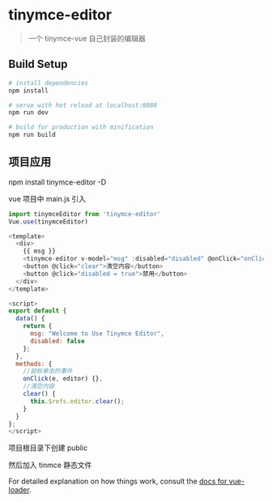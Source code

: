# tinymce-editor

> 一个 tinymce-vue 自己封装的编辑器

## Build Setup

```bash
# install dependencies
npm install

# serve with hot reload at localhost:8080
npm run dev

# build for production with minification
npm run build
```

## 项目应用

npm install tinymce-editor -D

vue 项目中 main.js 引入

```js
import tinymceEditor from 'tinymce-editor'
Vue.use(tinymceEditor)
```

```js
<template>
  <div>
    {{ msg }}
    <tinymce-editor v-model="msg" :disabled="disabled" @onClick="onClick" ref="editor"></tinymce-editor>
    <button @click="clear">清空内容</button>
    <button @click="disabled = true">禁用</button>
  </div>
</template>

<script>
export default {
  data() {
    return {
      msg: "Welcome to Use Tinymce Editor",
      disabled: false
    };
  },
  methods: {
    //鼠标单击的事件
    onClick(e, editor) {},
    //清空内容
    clear() {
      this.$refs.editor.clear();
    }
  }
};
</script>

```

项目根目录下创建 public

然后加入 tinmce 静态文件

For detailed explanation on how things work, consult the [docs for vue-loader](http://vuejs.github.io/vue-loader).
